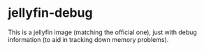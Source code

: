 # jellyfin-debug
This is a jellyfin image (matching the official one), just with debug information (to aid in tracking down memory problems).
